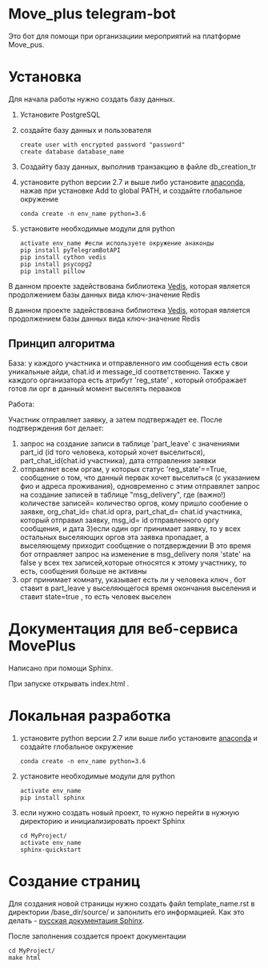 ﻿# Move_plus telegram-bot

Это бот для помощи при организациии мероприятий на платформе Move_pus.

Установка
=========

Для начала работы нужно создать базу данных.

1) Установите PostgreSQL

2) создайте базу данных и пользователя
   ```shell script
   create user with encrypted password "password"
   create database database_name
   ```
3) Создайту базу данных, выполнив транзакцию в файле db_creation_tr

4) установите python версии 2.7 и выше либо установите [anaconda](https://www.anaconda.com/products/individual), нажав при установке Add to global PATH, 
 и создайте глобальное окружение 
    ```shell script
    conda create -n env_name python=3.6
    ```
5) установите необходимые модули для python
    ```shell script
    activate env_name #если используете окружение анаконды
    pip install pyTelegramBotAPI
    pip install cython vedis
    pip install psycopg2
    pip install pillow
    ```

В данном проекте задействована библиотека  [Vedis](https://vedis-python.readthedocs.io/en/latest/), которая является продолжением базы данных вида ключ-значение Redis 


В данном проекте задействована библиотека  [Vedis](https://vedis-python.readthedocs.io/en/latest/), которая является продолжением базы данных вида ключ-значение Redis 

Принцип алгоритма
-----------------

База: у каждого участника и отправленного им сообщения есть свои уникальные айди,
chat.id и message_id соответственно. Также у каждого  организатора есть атрибут 'reg_state' , который отображает 
готов ли орг в данный момент выселять перваков 

Работа:

   Участник отправляет заявку, а затем подтвержадет ее. После подтверждения бот
   делает:
   1) запрос на создание записи в таблице 'part_leave' с значениями part_id (id того
   человека, который хочет выселиться), part_chat_id(chat.id участника), дата отправления заявки
   2) отправляет всем оргам, у которых статус 'reg_state'==True, сообщение о том, что данный первак хочет выселиться
   (с указанием фио и адреса проживания), одновременно с этим отправялет запрос на создание записей в таблице 
   "msg_delivery", где (важно!) количестве записей= количество оргов, кому пришло сообение о заявке, org_chat_id= chat.id 
   орга, part_chat_d= chat.id участника, который отправил заявку, msg_id= id отправленного оргу сообщения, и дата
   3)если один орг принимает заявку, то у всех остальных выселяющих оргов эта заявка пропадает, а выселяющему приходит сообщение о потдверждении
   В это время бот отправляет запрос на изменение в msg_delivery поля 'state' на false у всех тех записей,которые относятся к 
    этому участнику, то есть, сообщения больше не активны
   4) орг принимает комнату, указывает есть ли у человека ключ , бот ставит в part_leave у выселяющегося время окончания выселения и ставит 
   state=true , то есть человек выселен 


Документация для веб-сервиса MovePlus
=====================================

Написано при помощи Sphinx.

При запуске открывать index.html .


Локальная разработка
====================

1) установите python версии 2.7 или выше либо установите [anaconda](https://www.anaconda.com/products/individual)
 и создайте глобальное окружение 
    ```shell script
    conda create -n env_name python=3.6
    ```
2) установите необходимые модули для python
    ```shell script
    activate env_name
    pip install sphinx
    ```
  3) если нужно создать новый проект, то нужно перейти в нужную директорию и 
  инициализировать проект Sphinx
     ```shell script
     cd MyProject/
     activate env_name
     sphinx-quickstart
     ```
Создание страниц
===============
  Для создания новой страницы нужно создать 
  файл template_name.rst в директории /base_dir/source/ и запонлить его 
  информацией. Как это делать - [русская документация Sphinx](https://sphinx-ru.readthedocs.io/ru/latest/sphinx.html).
  
  После заполнения создается проект документации
  
  ```shell script
  cd MyProject/
  make html
   ```
   